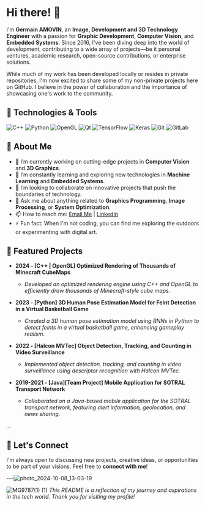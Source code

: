 # Hi there! 👋

I'm **Germain AMOVIN**, an **Image, Development and 3D Technology Engineer** with a passion for **Graphic Development**, **Computer Vision**, and **Embedded Systems**. Since 2016, I've been diving deep into the world of development, contributing to a wide array of projects—be it personal ventures, academic research, open-source contributions, or enterprise solutions.

While much of my work has been developed locally or resides in private repositories, I'm now excited to share some of my non-private projects here on GitHub. I believe in the power of collaboration and the importance of showcasing one's work to the community.

## 🔧 Technologies & Tools

![C++](https://img.shields.io/badge/-C++-00599C?style=flat&logo=c%2B%2B&logoColor=white)
![Python](https://img.shields.io/badge/-Python-3776AB?style=flat&logo=python&logoColor=white)
![OpenGL](https://img.shields.io/badge/-OpenGL-5586A4?style=flat&logo=opengl&logoColor=white)
![Qt](https://img.shields.io/badge/Qt-%23217346.svg?style=for-the-badge&logo=Qt&logoColor=white)
![TensorFlow](https://img.shields.io/badge/-TensorFlow-FF6F00?style=flat&logo=tensorflow&logoColor=white)
![Keras](https://img.shields.io/badge/-Keras-D00000?style=flat&logo=keras&logoColor=white)
![Git](https://img.shields.io/badge/-Git-F05032?style=flat&logo=git&logoColor=white)
![GitLab](https://img.shields.io/badge/-GitLab-FC6D26?style=flat&logo=gitlab&logoColor=white)

## 🧐 About Me

- 🔭 I’m currently working on cutting-edge projects in **Computer Vision** and **3D Graphics**.
- 🌱 I’m constantly learning and exploring new technologies in **Machine Learning** and **Embedded Systems**.
- 👯 I’m looking to collaborate on innovative projects that push the boundaries of technology.
- 💬 Ask me about anything related to **Graphics Programming**, **Image Processing**, or **System Optimization**.
- 📫 How to reach me: [Email Me](mailto:germainamovin@gmail.com) | [LinkedIn](https://www.linkedin.com/in/germainamovin)
- ⚡ Fun fact: When I'm not coding, you can find me exploring the outdoors or experimenting with digital art.

## 🚀 Featured Projects

- **2024 - [C++ | OpenGL] Optimized Rendering of Thousands of Minecraft CubeMaps**
  - *Developed an optimized rendering engine using C++ and OpenGL to efficiently draw thousands of Minecraft-style cube maps.*

- **2023 - [Python] 3D Human Pose Estimation Model for Feint Detection in a Virtual Basketball Game**
  - *Created a 3D human pose estimation model using RNNs in Python to detect feints in a virtual basketball game, enhancing gameplay realism.*

- **2022 - [Halcon MVTec] Object Detection, Tracking, and Counting in Video Surveillance**
  - *Implemented object detection, tracking, and counting in video surveillance using descriptor recognition with Halcon MVTec.*

- **2019-2021 - [Java][Team Project] Mobile Application for SOTRAL Transport Network**
  - *Collaborated on a Java-based mobile application for the SOTRAL transport network, featuring alert information, geolocation, and news sharing.*

*...*

## 🤝 Let's Connect

I'm always open to discussing new projects, creative ideas, or opportunities to be part of your visions. Feel free to **connect with me**!

---![photo_2024-10-08_13-03-19](https://github.com/user-attachments/assets/067364a0-0e9c-4723-97fb-07f2e3cfadb9)

![MG9787(1) (1)](https://github.com/user-attachments/assets/a762cb40-4d6f-41c2-aa4c-4b9c0d36aac5)
*This README is a reflection of my journey and aspirations in the tech world. Thank you for visiting my profile!*
